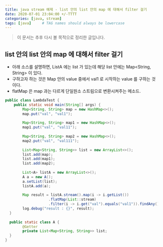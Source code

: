 ```yaml
---
title: java stream 예제 - list 안의 list 안의 map 에 대해서 filter 걸기    
date: 2020-07-01 23:04:00 +/-TTTT
categories: [java, stream]
tags: [java]     # TAG names should always be lowercase
---
```


> 이 문서는 추후 다시 볼 목적으로 정리한 글입니다.  


## list 안의 list 안의 map 에 대해서 filter 걸기
- 아래 소스를 설명하면, ListA 에는 list 가 있는데 해당 list 안에는 Map<String, String> 이 있다.
- 구하고자 하는 것은 Map 안의 value 중에서 val1 로 시작하는 value 를 구하는 것이다.
- flatMap 은 map 과는 다르게 단일원소 스트림으로 변환시켜주는 메소드.


```java
public class LambdaTest {  
    public static void main(String[] args) {  
        Map<String, String> map = new HashMap<>();  
        map.put("val", "val1");  
  
        Map<String, String> map1 = new HashMap<>();  
        map1.put("val", "val11");  
  
        Map<String, String> map2 = new HashMap<>();  
        map2.put("val", "val111");  
  
        List<Map<String, String>> list = new ArrayList<>();  
        list.add(map);  
        list.add(map1);  
        list.add(map2);  
  
        List<A> listA = new ArrayList<>();  
        A a = new A();  
        a.setList(list);  
        listA.add(a);  
  
        Map result = listA.stream().map(i -> i.getList())
                    .flatMap(List::stream)
                    .filter(i -> i.get("val").equals("val1")).findAny().get();  
        log.debug("result : {}", result);  
  }  
    
  public static class A {  
        @Getter
        private List<Map<String, String>> list;
  }  
}
```